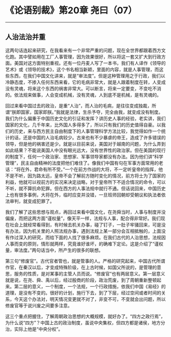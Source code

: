# 《论语别裁》第20章 尧曰（07）

------

## 人治法治并重

这两句话连起来研究，在我看来有一个非常严重的问题，现在全世界都跟着西方文化跑。其中譬如用在工厂人事管理，因为效果很好，所以将这一套又扩大到行政方面。美国对这方面特别重视。还有一位丹麦人写了一本书，我们有人译作《领导的艺术》或《领导的技术》，这个书名相当新颖，里面的内容，就是人事管理，而这些东西，在我们中国文化讲来，就是“审法度”。但是这种管理用之于行政，我们以冷静态度，不掺入任何东西来看，它的毛病非常大，就是人跟着制度在转，人变成没有灵魂，将来这个东西的祸害非常大。可以断言，将来一定要变，不变吃不消的。依法规来做事，人会变成机械，没有灵魂，人到底不是机械，是有灵魂的。

回过来看中国过去的政治，是重“人治”，而人治的毛病，是往往变成独裁，所谓“朕即国家，国家即朕。”我就是法律，生杀予夺，完全由我，就变成没有制度。我们为什么偏重于中国历史文化的引证和发挥？讲历史人事的经验，老实讲，我们国家的文化，几千年来，比外国人多得多了，所以只有我们的历史值得自豪。以我们的历史，来与西方民主自由制度下的人事管理科学方法比较，我觉得如作一个统计的话，还是中国的人治毛病较少。古来也有不少暴虐的帝王，造成了许多错误的领导，但是他的祸害还是少。就是以目前来说，美国对于越南的问题，为什么弄到如此结果？不能说美国人中没有眼光远大，没有世界性的政治家。但在美国的现行的制度下，任何一个政治家、思想家、军事领导家都没有办法。因为他们讲“科学管理”，民主自由精神的法度把他们难住了。像我们中国有句在军事方面常用的老话：“将在外，君命有所不受。”一个在前方作战的大将，不一定听皇帝的指挥，他不是不听，因为路太远，皇帝不会了解前方随时变化的情况，前方将士为了国家的利益，他就可以视前方的实况来决定战略，对于皇帝所下不适合情况的命令，可以不听，就不算抗命犯罪。但在西方的人事法规中就行不通。但话说回来，中国历史上也有很多事例，大将在外，临时应变并没错，一旦班师回朝却受朝议和执法者依法审判，就变成犯罪了。

我们了解了这些思想与观点，再回过来看中国文化，在尧舜当时，人事与制度并没偏废，而把这两方面“谨权量”，像天平一样，法规与人事，配合得非常好。我们现在社会上就经常看得到，有时候去机关办事，碰了钉子，一肚子牢骚回来，可是没有办法，因为机关里的人照法规办事，遇到法规上某一部分会互相抵触的，上面没有作过深入的研究，而给下面的人找了很多麻烦。在我们古代的人治思想，法规因人事而变的原则，情形就两样，究竟谁好谁坏，的确难下定论。这是介绍了“谨权量，审法度。”两句话当中，所产生的很多的联想。

第三句“修废官”。古代官者管也，就是管事的人。严格的研究起来，中国古代所谓作官，在秦汉以后，才变成特殊阶级，在上古时候，如国父所说的，是管理的意思，服务的性质，是对某事的主管人员而说。“修废官”也有两层意义。第一层意义就是说，在尧、舜、禹以后，经过殷商的阶段，政治荒废，到了周朝重新整顿起来。第二层的意义，一个制度，一个法规，一个行政措施，依我们中国《易经》的道理，是没有不变的。很好的计划，施行下去，到了下层，经过空间或者时间的关系，今天这个办法对，明天情况变更就不对了，非变不可，不变就会出问题，所以修废官等于说兴废之间要多注意。

这三个重点把握住，了解周朝政治思想的大概规模，就好办了。“四方之政行焉”，为什么说“四方”？中国上古的政治制度，虽说中央集权，但四方都是诸侯，地方分治，实际上他是“中央分权”。

